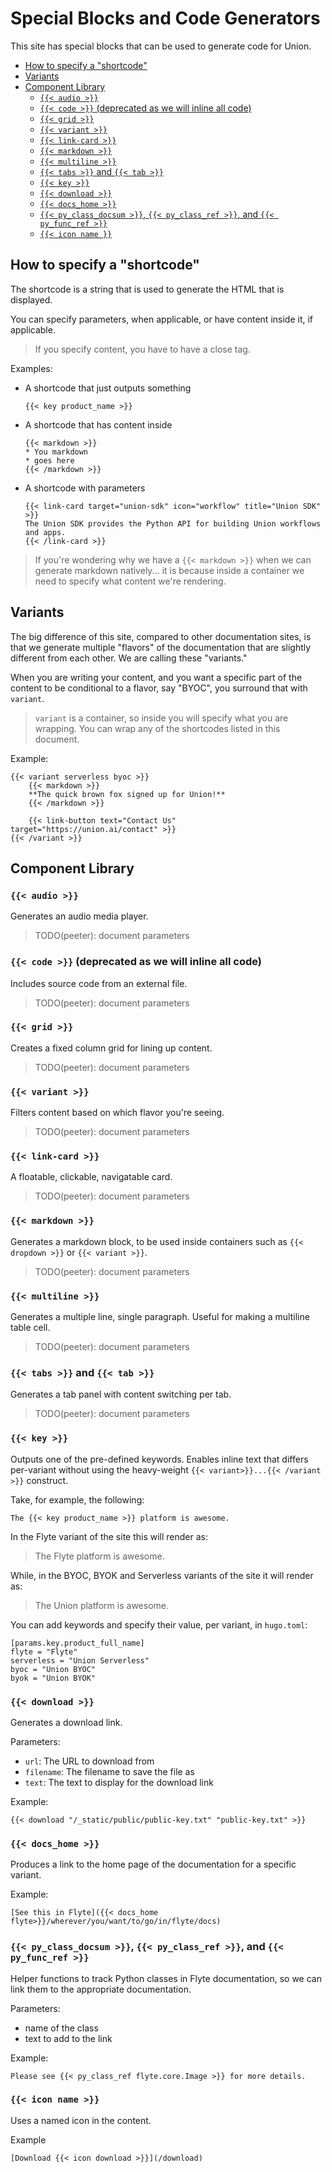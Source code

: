 <!-- omit from toc -->
# Special Blocks and Code Generators

This site has special blocks that can be used to generate code for Union.

- [How to specify a "shortcode"](#how-to-specify-a-shortcode)
- [Variants](#variants)
- [Component Library](#component-library)
  - [`{{< audio >}}`](#-audio-)
  - [`{{< code >}}` (deprecated as we will inline all code)](#-code--deprecated-as-we-will-inline-all-code)
  - [`{{< grid >}}`](#-grid-)
  - [`{{< variant >}}`](#-variant-)
  - [`{{< link-card >}}`](#-link-card-)
  - [`{{< markdown >}}`](#-markdown-)
  - [`{{< multiline >}}`](#-multiline-)
  - [`{{< tabs >}}` and `{{< tab >}}`](#-tabs--and--tab-)
  - [`{{< key >}}`](#-key-)
  - [`{{< download >}}`](#-download-)
  - [`{{< docs_home >}}`](#-docs_home-)
  - [`{{< py_class_docsum >}}`, `{{< py_class_ref >}}`, and `{{< py_func_ref >}}`](#-py_class_docsum---py_class_ref--and--py_func_ref-)
  - [`{{< icon name }}`](#-icon-name-)

## How to specify a "shortcode"

The shortcode is a string that is used to generate the HTML that is displayed.

You can specify parameters, when applicable, or have content inside it, if applicable.

> If you specify content, you have to have a close tag.

Examples:

* A shortcode that just outputs something

      {{< key product_name >}}

* A shortcode that has content inside

      {{< markdown >}}
      * You markdown
      * goes here
      {{< /markdown >}}

* A shortcode with parameters

      {{< link-card target="union-sdk" icon="workflow" title="Union SDK" >}}
      The Union SDK provides the Python API for building Union workflows and apps.
      {{< /link-card >}}

> If you're wondering why we have a `{{< markdown >}}` when we can generate markdown natively...
> it is because inside a container we need to specify what content we're rendering.

## Variants

The big difference of this site, compared to other documentation sites, is that
we generate multiple "flavors" of the documentation that are slightly different
from each other. We are calling these "variants."

When you are writing your content, and you want a specific part of the content
to be conditional to a flavor, say "BYOC", you surround that with `variant`.

> `variant` is a container, so inside you will specify what you are wrapping.
> You can wrap any of the shortcodes listed in this document.

Example:

    {{< variant serverless byoc >}}
        {{< markdown >}}
        **The quick brown fox signed up for Union!**
        {{< /markdown >}}

        {{< link-button text="Contact Us" target="https://union.ai/contact" >}}
    {{< /variant >}}

## Component Library

### `{{< audio >}}`

Generates an audio media player.

> TODO(peeter): document parameters

### `{{< code >}}` (deprecated as we will inline all code)

Includes source code from an external file.

> TODO(peeter): document parameters

### `{{< grid >}}`

Creates a fixed column grid for lining up content.

> TODO(peeter): document parameters

### `{{< variant >}}`

Filters content based on which flavor you're seeing.

> TODO(peeter): document parameters

### `{{< link-card >}}`

A floatable, clickable, navigatable card.

> TODO(peeter): document parameters

### `{{< markdown >}}`

Generates a markdown block, to be used inside containers such as `{{< dropdown >}}` or `{{< variant >}}`.

> TODO(peeter): document parameters

### `{{< multiline >}}`

Generates a multiple line, single paragraph. Useful for making a multiline table cell.

> TODO(peeter): document parameters

### `{{< tabs >}}` and `{{< tab >}}`

Generates a tab panel with content switching per tab.

> TODO(peeter): document parameters

### `{{< key >}}`

Outputs one of the pre-defined keywords.
Enables inline text that differs per-variant without using the heavy-weight `{{< variant>}}...{{< /variant >}}` construct.

Take, for example, the following:

```
The {{< key product_name >}} platform is awesome.
```

In the Flyte variant of the site this will render as:

> The Flyte platform is awesome.

While, in the BYOC, BYOK and Serverless variants of the site it will render as:

> The Union platform is awesome.

You can add keywords and specify their value, per variant, in `hugo.toml`:

```
[params.key.product_full_name]
flyte = "Flyte"
serverless = "Union Serverless"
byoc = "Union BYOC"
byok = "Union BYOK"
```

### `{{< download >}}`

Generates a download link.

Parameters:
  - `url`: The URL to download from
  - `filename`: The filename to save the file as
  - `text`: The text to display for the download link

Example:

    {{< download "/_static/public/public-key.txt" "public-key.txt" >}}

### `{{< docs_home >}}`

Produces a link to the home page of the documentation for a specific variant.

Example:

    [See this in Flyte]({{< docs_home flyte>}}/wherever/you/want/to/go/in/flyte/docs)

### `{{< py_class_docsum >}}`, `{{< py_class_ref >}}`, and `{{< py_func_ref >}}`

Helper functions to track Python classes in Flyte documentation, so we can link them to
the appropriate documentation.

Parameters:
  - name of the class
  - text to add to the link

Example:

    Please see {{< py_class_ref flyte.core.Image >}} for more details.

### `{{< icon name >}}`

Uses a named icon in the content.

Example

    [Download {{< icon download >}}](/download)
